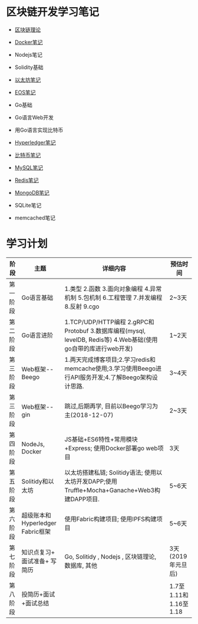 # 区块链开发学习笔记

- [区块链理论](./区块链理论/README.md)

- [Docker笔记](./Docker/README.md)

- Nodejs笔记

- Solidity基础
- [以太坊笔记](./以太坊/README.md)

- [EOS笔记](./EOS/README.md)

- Go基础
- Go语言Web开发
- 用Go语言实现比特币

- [Hyperledger笔记](./Hyperledger/READE.md)

- [比特币笔记](./比特币/README.md)

- [MySQL笔记](./数据库/MySQL/README.md)
- [Redis笔记](./数据库/Redis/README.md)
- [MongoDB笔记](./数据库/MongoDB/README.md)
- SQLite笔记
- memcached笔记



# 学习计划

|阶段| 主题| 详细内容| 预估时间|
|----|--------|---------|--------|
| 第一阶段|  Go语言基础| 1.类型  2.函数  3.面向对象编程  4.异常机制  5.包机制  6.工程管理  7.并发编程  8.反射  9.cgo  |2~3天 |
|第二阶段| Go语言进阶|  1.TCP/UDP/HTTP编程  2.gRPC和Protobuf  3.数据库编程(mysql, levelDB,  Redis等)  4.Web基础(使用go自带的库进行web开发)|1~2天 |
| 第三阶段|Web框架--Beego | 1.两天完成博客项目;2.学习redis和memcache使用;3.学习使用Beego进行API服务开发;4.了解Beego架构设计思路.| 3~4天|
|第三阶段 |Web框架--gin|跳过,后期再学, 目前以Beego学习为主(2018-12-07) | 2~3天|
| 第四阶段|NodeJs, Docker|JS基础+ES6特性+常用模块+Express; 使用Docker部署go web项目 | 3天|
| 第五阶段|Solitidy和以太坊| 以太坊搭建私链; Solitidy语法; 使用以太坊开发DAPP;使用Truffle+Mocha+Ganache+Web3构建DAPP项目. |5~6天 |
|第六阶段| 超级账本和Hyperledger Fabric框架 |使用Fabric构建项目; 使用IPFS构建项目 |5~6天 |
|第七阶段|知识点复习+ 面试准备+ 写简历 |Go, Solitidy ,  Nodejs , 区块链理论, 数据库, 其他| 3天(2019年元旦后) |
|第八阶段| 投简历+面试+面试总结| | 1.7至1.11和1.16至1.18 |

